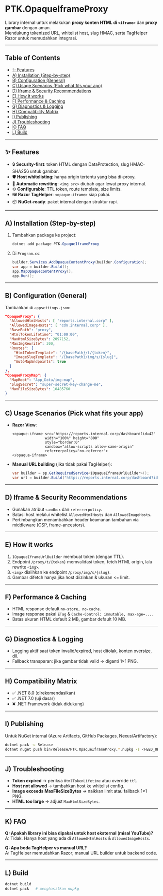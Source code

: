 # PTK.OpaqueIframeProxy

Library internal untuk melakukan **proxy konten HTML di `<iframe>`** dan **proxy gambar** dengan aman.  
Mendukung tokenized URL, whitelist host, slug HMAC, serta TagHelper Razor untuk memudahkan integrasi.

---

## Table of Contents
- [✨ Features](#-features)
- [A) Installation (Step-by-step)](#a-installation-step-by-step)
- [B) Configuration (General)](#b-configuration-general)
- [C) Usage Scenarios (Pick what fits your app)](#c-usage-scenarios-pick-what-fits-your-app)
- [D) Iframe & Security Recommendations](#d-iframe--security-recommendations)
- [E) How it works](#e-how-it-works)
- [F) Performance & Caching](#f-performance--caching)
- [G) Diagnostics & Logging](#g-diagnostics--logging)
- [H) Compatibility Matrix](#h-compatibility-matrix)
- [I) Publishing](#i-publishing)
- [J) Troubleshooting](#j-troubleshooting)
- [K) FAQ](#k-faq)
- [L) Build](#l-build)

---

## ✨ Features
- 🔒 **Security-first**: token HTML dengan DataProtection, slug HMAC-SHA256 untuk gambar.
- 🛡️ **Host whitelisting**: hanya origin tertentu yang bisa di-proxy.
- 🔄 **Automatic rewriting**: `<img src>` diubah agar lewat proxy internal.
- ⚙️ **Configurable**: TTL token, route template, size limits.
- 🖼️ **Razor TagHelper**: `<opaque-iframe>` siap pakai.
- 📦 **NuGet-ready**: paket internal dengan struktur rapi.

---

## A) Installation (Step-by-step)
1. Tambahkan package ke project:
   ```powershell
   dotnet add package PTK.OpaqueIframeProxy
   ```
2. Di `Program.cs`:
   ```csharp
   builder.Services.AddOpaqueContentProxy(builder.Configuration);
   var app = builder.Build();
   app.MapOpaqueContentProxy();
   app.Run();
   ```

---

## B) Configuration (General)
Tambahkan di `appsettings.json`:

```json
"OpaqueProxy": {
  "AllowedHtmlHosts": [ "reports.internal.corp" ],
  "AllowedImageHosts": [ "cdn.internal.corp" ],
  "BasePath": "proxy",
  "HtmlTokenLifetime": "01:00:00",
  "MaxHtmlSizeBytes": 2097152,
  "MaxImgRewrite": 300,
  "Routes": {
    "HtmlTokenTemplate": "/{basePath}/t/{token}",
    "ImageSlugTemplate": "/{basePath}/img/s/{slug}",
    "AutoMapEndpoints": true
  }
},
"OpaqueProxyMap": {
  "MapRoot": "App_Data/img-map",
  "SlugSecret": "super-secret-key-change-me",
  "MaxFileSizeBytes": 10485760
}
```

---

## C) Usage Scenarios (Pick what fits your app)
- **Razor View**:
  ```razor
  <opaque-iframe src="https://reports.internal.corp/dashboard?id=42"
                 width="100%" height="800"
                 style="border:0"
                 sandbox="allow-scripts allow-same-origin"
                 referrerpolicy="no-referrer">
  </opaque-iframe>
  ```
- **Manual URL building** (jika tidak pakai TagHelper):
  ```csharp
  var builder = sp.GetRequiredService<IOpaqueIframeUrlBuilder>();
  var url = builder.Build("https://reports.internal.corp/dashboard?id=42");
  ```

---

## D) Iframe & Security Recommendations
- Gunakan atribut `sandbox` dan `referrerpolicy`.
- Batasi host melalui whitelist `AllowedHtmlHosts` dan `AllowedImageHosts`.
- Pertimbangkan menambahkan header keamanan tambahan via middleware (CSP, frame-ancestors).

---

## E) How it works
1. `IOpaqueIframeUrlBuilder` membuat token (dengan TTL).
2. Endpoint `/proxy/t/{token}` memvalidasi token, fetch HTML origin, lalu rewrite `<img>`.
3. `<img>` dialihkan ke endpoint `/proxy/img/s/{slug}`.
4. Gambar difetch hanya jika host diizinkan & ukuran <= limit.

---

## F) Performance & Caching
- HTML response default `no-store, no-cache`.
- Image response pakai `ETag` & `Cache-Control: immutable, max-age=...`.
- Batas ukuran HTML default 2 MB, gambar default 10 MB.

---

## G) Diagnostics & Logging
- Logging aktif saat token invalid/expired, host ditolak, konten oversize, dll.
- Fallback transparan: jika gambar tidak valid → diganti 1×1 PNG.

---

## H) Compatibility Matrix
- ✅ .NET 8.0 (direkomendasikan)
- ✅ .NET 7.0 (uji dasar)
- ❌ .NET Framework (tidak didukung)

---

## I) Publishing
Untuk NuGet internal (Azure Artifacts, GitHub Packages, Nexus/Artifactory):
```bash
dotnet pack -c Release
dotnet nuget push bin/Release/PTK.OpaqueIframeProxy.*.nupkg -s <FEED_URL> -k <TOKEN>
```

---

## J) Troubleshooting
- **Token expired** → periksa `HtmlTokenLifetime` atau override `ttl`.
- **Host not allowed** → tambahkan host ke whitelist config.
- **Image exceeds MaxFileSizeBytes** → naikkan limit atau fallback 1×1 PNG.
- **HTML too large** → adjust `MaxHtmlSizeBytes`.

---

## K) FAQ
**Q: Apakah library ini bisa dipakai untuk host eksternal (misal YouTube)?**  
A: Tidak. Hanya host yang ada di `AllowedHtmlHosts` & `AllowedImageHosts`.  

**Q: Apa beda TagHelper vs manual URL?**  
A: TagHelper memudahkan Razor; manual URL builder untuk backend code.

---

## L) Build
```bash
dotnet build
dotnet pack   # menghasilkan nupkg
```
